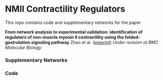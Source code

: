 # NMII Contractility Regulators

This repo contains code and supplementary networks for the paper

**From network analysis to experimental validation: identification of regulators of non-muscle myosin II contractility using the folded-gastrulation signaling pathway**
Zhao et al. ([preprint](https://www.researchsquare.com/article/rs-3140226/v1))
*Under revision at BMC Molecular Biology*


### Supplementary Networks



### Code
